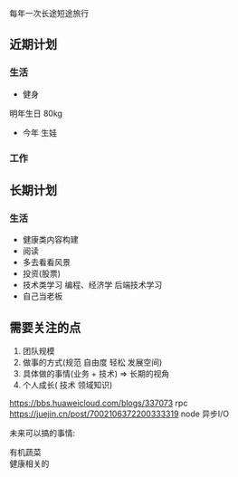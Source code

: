 每年一次长途短途旅行



## 近期计划
### 生活
* 健身 

明年生日 80kg



* 今年 生娃
### 工作

## 长期计划
### 生活
* 健康类内容构建
* 阅读 
* 多去看看风景
* 投资(股票)
* 技术类学习 编程、经济学 后端技术学习
* 自己当老板


## 需要关注的点

1. 团队规模
2. 做事的方式(规范 自由度 轻松 发展空间)
3. 具体做的事情(业务 + 技术) => 长期的视角
4. 个人成长( 技术 领域知识) 


https://bbs.huaweicloud.com/blogs/337073  rpc
https://juejin.cn/post/7002106372200333319  node 异步I/O



未来可以搞的事情:

有机蔬菜   
健康相关的








































































